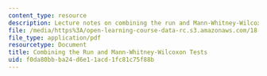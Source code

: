 ```yaml
---
content_type: resource
description: Lecture notes on combining the run and Mann-Whitney-Wilcoxon tests.
file: /media/https%3A/open-learning-course-data-rc.s3.amazonaws.com/18-465-topics-in-statistics-nonparametrics-and-robustness-spring-2005/f0da80bbba24d6e11acd1fc81c75f88b_run_mwwtest.pdf
file_type: application/pdf
resourcetype: Document
title: Combining the Run and Mann-Whitney-Wilcoxon Tests
uid: f0da80bb-ba24-d6e1-1acd-1fc81c75f88b
---
```

